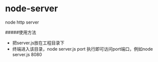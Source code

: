# node-server
node http server

#####使用方法

 - 把server.js放在工程目录下
 - 终端进入该目录，node server.js port 执行即可访问port端口，例如node server.js 8080
